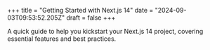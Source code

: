 +++
title = "Getting Started with Next.js 14"
date = "2024-09-03T09:53:52.205Z"
draft = false
+++

  A quick guide to help you kickstart your Next.js 14 project, covering essential features and best practices.
        